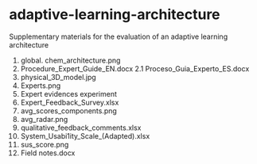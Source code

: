# adaptive-learning-architecture
Supplementary materials for the evaluation of an adaptive learning architecture

1. global. chem_architecture.png
2. Procedure_Expert_Guide_EN.docx
2.1 Proceso_Guia_Experto_ES.docx
3. physical_3D_model.jpg
4. Experts.png
4. Expert evidences experiment
5. Expert_Feedback_Survey.xlsx
6. avg_scores_components.png
7. avg_radar.png
8. qualitative_feedback_comments.xlsx
9. System_Usabi1ity_Scale_(Adapted).xlsx
10. sus_score.png
11. Field notes.docx
